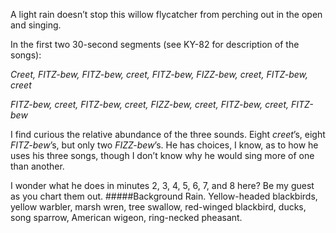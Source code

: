 A light rain doesn’t stop this willow flycatcher from perching out in the open and singing.

In the first two 30-second segments (see KY-82 for description of the songs):  

_Creet, FITZ-bew, FITZ-bew, creet, FITZ-bew, FIZZ-bew, creet, FITZ-bew, creet_

_FITZ-bew, creet, FITZ-bew, creet, FIZZ-bew, creet, FITZ-bew, creet, FITZ-bew_

I find curious the relative abundance of the three sounds. Eight _creet_’s, eight _FITZ-bew_’s, but only two _FIZZ-bew_’s. He has choices, I know, as to how he uses his three songs, though I don’t know why he would sing more of one than another. 

I wonder what he does in minutes 2, 3, 4, 5, 6, 7, and 8 here? Be my guest as you chart them out.
#####Background
Rain. Yellow-headed blackbirds, yellow warbler, marsh wren, tree swallow, red-winged blackbird, ducks, song sparrow, American wigeon, ring-necked pheasant.
